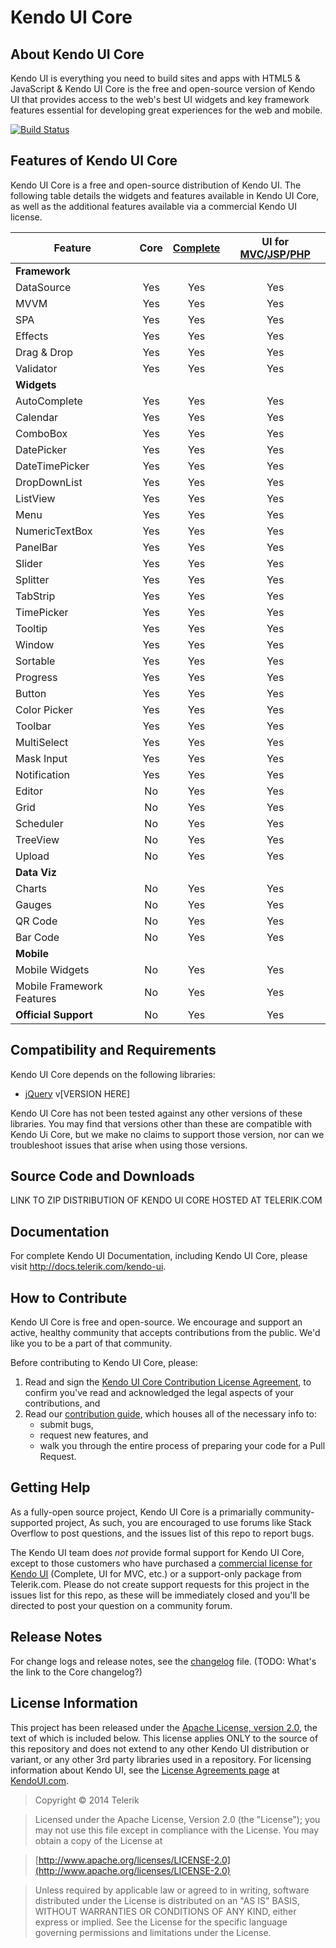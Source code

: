 # Kendo UI Core

## About Kendo UI Core

Kendo UI is everything you need to build sites and apps with HTML5 & JavaScript & Kendo UI Core is the free and open-source version of Kendo UI that provides access to the web's best UI widgets and key framework features essential for developing great experiences for the web and mobile.

[![Build Status](https://magnum.travis-ci.com/telerik/kendo-ui-core.png?token=nbtRakmoezwoQNQAZrxL&branch=master)](https://magnum.travis-ci.com/telerik/kendo-ui-core)

## Features of Kendo UI Core

Kendo UI Core is a free and open-source distribution of Kendo UI. The following table details the widgets and features available in Kendo UI Core, as well as the additional features available via a commercial Kendo UI license.

| Feature | Core | [Complete](http://www.telerik.com/kendo-ui) | UI for [MVC](http://www.telerik.com/aspnet-mvc)/[JSP](http://www.telerik.com/jsp-ui)/[PHP](http://www.telerik.com/php-ui) |
| ------- | :----: | :--------: | :------------------: |
| **Framework** |
| DataSource | Yes | Yes | Yes |
| MVVM | Yes | Yes | Yes |
| SPA | Yes | Yes | Yes |
| Effects | Yes | Yes | Yes |
| Drag & Drop | Yes | Yes | Yes |
| Validator | Yes | Yes | Yes |
| **Widgets** |
| AutoComplete | Yes | Yes | Yes |
| Calendar | Yes | Yes | Yes |
| ComboBox | Yes | Yes | Yes |
| DatePicker | Yes | Yes | Yes |
| DateTimePicker | Yes | Yes | Yes |
| DropDownList | Yes | Yes | Yes |
| ListView | Yes | Yes | Yes |
| Menu | Yes | Yes | Yes |
| NumericTextBox | Yes | Yes | Yes |
| PanelBar | Yes | Yes | Yes |
| Slider | Yes | Yes | Yes |
| Splitter | Yes | Yes | Yes |
| TabStrip | Yes | Yes | Yes |
| TimePicker | Yes | Yes | Yes |
| Tooltip | Yes | Yes | Yes |
| Window | Yes | Yes | Yes |
| Sortable | Yes | Yes | Yes |
| Progress | Yes | Yes | Yes |
| Button | Yes | Yes | Yes |
| Color Picker | Yes | Yes | Yes |
| Toolbar | Yes | Yes | Yes |
| MultiSelect | Yes | Yes | Yes |
| Mask Input | Yes | Yes | Yes |
| Notification | Yes | Yes | Yes |
| Editor | No | Yes | Yes |
| Grid | No | Yes | Yes |
| Scheduler | No | Yes | Yes |
| TreeView | No | Yes | Yes |
| Upload | No | Yes | Yes |
| **Data Viz** |
| Charts | No | Yes | Yes |
| Gauges | No | Yes | Yes |
| QR Code | No | Yes | Yes |
| Bar Code | No | Yes | Yes |
| **Mobile** |
| Mobile Widgets | No | Yes | Yes |
| Mobile Framework Features | No | Yes | Yes | 
| **Official Support** | No | Yes | Yes

## Compatibility and Requirements

Kendo UI Core depends on the following libraries:

- [jQuery](http://www.jquery.com) v[VERSION HERE]

Kendo UI Core has not been tested against any other versions of these libraries. You may find that versions other than these are compatible with Kendo Ui Core, but we make no claims to support those version, nor can we troubleshoot issues that arise when using those versions.

## Source Code and Downloads

LINK TO ZIP DISTRIBUTION OF KENDO UI CORE HOSTED AT TELERIK.COM

## Documentation

For complete Kendo UI Documentation, including Kendo UI Core, please visit http://docs.telerik.com/kendo-ui.

## How to Contribute

Kendo UI Core is free and open-source. We encourage and support an active, healthy community that accepts contributions from the public. We'd like you to be a part of that community.

Before contributing to Kendo UI Core, please:

1. Read and sign the [Kendo UI Core Contribution License Agreement](http://telerik.com/kendo-ui/cla), to confirm you've read and acknowledged the legal aspects of your contributions, and
2. Read our [contribution guide](CONTRIBUTING.md), which houses all of the necessary info to:
	- submit bugs,
	- request new features, and
	- walk you through the entire process of preparing your code for a Pull Request.

## Getting Help

As a fully-open source project, Kendo UI Core is a primarially community-supported project, As such, you are encouraged to use forums like Stack Overflow to post questions, and the issues list of this repo to report bugs.

The Kendo UI team does *not* provide formal support for Kendo UI Core, except to those customers who have purchased a [commercial license for Kendo UI](http://www.telerik.com/kendo-ui) (Complete, UI for MVC, etc.) or a support-only package from Telerik.com. Please do not create support requests for this project in the issues list for this repo, as these will be immediately closed and you'll be directed to post your question on a community forum.

## Release Notes

For change logs and release notes, see the [changelog](TBD) file. (TODO: What's the link to the Core changelog?)

## License Information

This project has been released under the [Apache License, version 2.0](http://www.apache.org/licenses/LICENSE-2.0.html), the text of which is included below. This license applies ONLY to the source of this repository and does not extend to any other Kendo UI distribution or variant, or any other 3rd party libraries used in a repository. For licensing information about Kendo UI, see the [License Agreements page](https://www.kendoui.com/purchase/license-agreement.aspx) at [KendoUI.com](http://www.kendoui.com).

> Copyright © 2014 Telerik

> Licensed under the Apache License, Version 2.0 (the "License");
   you may not use this file except in compliance with the License.
   You may obtain a copy of the License at

> [http://www.apache.org/licenses/LICENSE-2.0](http://www.apache.org/licenses/LICENSE-2.0)

>  Unless required by applicable law or agreed to in writing, software
   distributed under the License is distributed on an "AS IS" BASIS,
   WITHOUT WARRANTIES OR CONDITIONS OF ANY KIND, either express or implied.
   See the License for the specific language governing permissions and
   limitations under the License.
